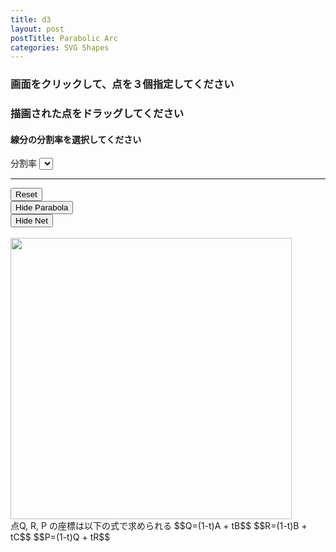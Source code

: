 ```yaml
---
title: d3
layout: post
postTitle: Parabolic Arc
categories: SVG Shapes
---
```


<div class="row">
  <div class="col-sm-6">
    <h3 class="text-white">画面をクリックして、点を３個指定してください</h3>
    <h3 class="text-white">描画された点をドラッグしてください</h3>
    <div id="svg01"></div>
  </div>
  <div class="col-sm-6">
    <h4>線分の分割率を選択してください</h4>
    <div class="btn-group-vertical">
      <span class="label">分割率</span>
      <select data-bind="options: separates,
                       value: selectedSeparates,
                       valueAllowUnset: true"></select>
      <hr>
      <button data-bind="click:reset" class="btn btn-danger">Reset</button>
      <br>
      <button 
        data-bind="click:parabola" 
        id="parabola" 
        class="btn btn-warning"
      >
        Hide Parabola
      </button>
      <br>
      <button 
        data-bind="click:net" 
        id="net" 
        class="btn btn-warning"
      >
        Hide Net
      </button>
    </div>
    <br>
    <img src="{{site.url}}/images/parabolic_arc.png"
          width="450" height="450" 
    >
    <br> 
    点Q, R, P の座標は以下の式で求められる
    $$Q=(1-t)A + tB$$
    $$R=(1-t)B + tC$$
    $$P=(1-t)Q + tR$$     
  </div>
</div>

<script type="text/javascript" src="http://cdn.mathjax.org/mathjax/latest/MathJax.js?config=TeX-AMS-MML_SVG"></script>
<script src="http://d3js.org/d3.v3.min.js"></script>
<script src="{{site.url}}/js/knockout-3.1.0.js" charset="utf-8"></script>

<script type="text/javascript">
/**
  ApplicationViewModel
**/
function AppViewModel() {

  // Point Object
  function Point(x, y){
    this.x = x;
    this.y = y;
    return this;
  };

  // ko variables
  var self = this;
  separates = [0.02,0.05,0.1];
  self.selectedSeparates = ko.observable(separates[2]);

  // variables
  var basePoints = []; // point A,B and C
  
  var Q =[]; // point between A and B
  var R =[]; // point between B and C
  var P =[]; // touching point

  var clickedTime = 0;
  var width = 450,
     height = 450;

  // constants     
  var radiusOfBasePoints = 10;
  var radiusOfSepPoints = 2;  
  var colorOfBasePoints = "gold";
  var colorOfSepPoints = "grey"; 
  var colorOfBaseLines = "#fff";
  var colorOfSepLines = "#ff0"; 
  var colorOfParabola = "lime"; 


  // svg 追加 
  var svg01 = d3.select("#svg01")
                .append("svg")
                .attr("height",height)
                .attr("width",width)
                .style("background","#111");

  // accessor function
  var lineFunction = d3.svg.line()
                .x(function(d,i) { return basePoints[i][0]; })
                .y(function(d,i) { return basePoints[i][1]; })
                .interpolate("linear");  
  var parabola = d3.svg.line()
                .x(function(d) { return d.x; })
                .y(function(d) { return d.y; })
                .interpolate("linear");  
 
  // click event listner作成
  svg01.on("click",function(){

    if (clickedTime > 2) {
      return;
    };
 
    svg01.selectAll(".baseLines").remove();
    svg01.selectAll(".parabola").remove();

    // get mouse position
    var mousePos = d3.mouse(this);

    // store clicked mouse position
    basePoints.push(mousePos);

    // draw circles   
    svg01.selectAll(".basePoints")
      .data(basePoints)
     .enter()
      .append("circle")
      .attr("cx",function(d,i){return basePoints[i][0];})
      .attr("cy",function(d,i){return basePoints[i][1];})
      .attr("r",function(){return radiusOfBasePoints})
      .attr("class","basePoints")
      .style("fill",function(d,i){return colorOfBasePoints;});

    clickedTime++;  

    if (clickedTime == 3) {
      draw();
    }
 
  }); 

 //　
 function draw(){
    // draw baseLines
    svg01.append("path")
       .attr("d", lineFunction(basePoints))
       .attr("stroke", function(){return colorOfBaseLines})
       .attr("stroke-width", 3)
       .attr("fill", "none")
       .attr("class","baseLines");

    // separates points　Q　and R
    getQR();

    // draw lines QR
    svg01.selectAll(".net")
      .data(Q)
     .enter()
      .append("line")
      .attr("x1",function(d){return d.x;})
      .attr("y1",function(d){return d.y;})
      .attr("x2",function(d,i){return R[i].x;})
      .attr("y2",function(d,i){return R[i].y;})
      .attr("class","net")
      .attr("id",function(d,i){return "net" + i;})
      .attr("stroke",function(){return colorOfSepLines;})
      .attr("opacity",1);

    // draw parabola
    svg01.append("path")
       .attr("d", parabola(P))
       .attr("stroke", function(){return colorOfParabola})
       .attr("stroke-width", 3)
       .attr("fill", "none")
       .attr("class","parabola")
       .attr("opacity",1);


    svg01.selectAll(".basePoints")
        .remove();

    svg01.selectAll(".basePoints")
      .data(basePoints)
     .enter()
      .append("circle")
      .attr("cx",function(d,i){return basePoints[i][0];})
      .attr("cy",function(d,i){return basePoints[i][1];})
      .attr("r",function(){return radiusOfBasePoints})
      .attr("class","basePoints")
      .attr("id", function(d,i){
        return i;
      })
      .style("fill",function(d,i){return colorOfBasePoints;})
      .call(drag);

 };
  //　
 function redraw(){
    // draw baseLines
    svg01.selectAll(".baseLines")
       .transition()
       .duration(0) 
       .attr("d", lineFunction(basePoints))
       .attr("stroke", function(){return colorOfBaseLines})
       .attr("stroke-width", 3)
       .attr("fill", "none")
       .attr("class","baseLines");

    // separates points　Q　and R
    getQR();
    // draw Q and R
    for (var i= 0; i<Q.length; i++){
    // draw lines QR
      var elNm = "#net" + i;
      var el = svg01.select(elNm);
    
      el.transition()
      .duration(0)
      .attr("x1",function(){return Q[i].x;})
      .attr("y1",function(){return Q[i].y;})
      .attr("x2",function(){return R[i].x;})
      .attr("y2",function(){return R[i].y;})
      .attr("class","net")
      .attr("stroke",function(){return colorOfSepLines;});
    }  

    // draw parabola
    svg01.selectAll(".parabola")
       .transition()
       .duration(0) 
       .attr("d", parabola(P))
       .attr("stroke", function(){return colorOfParabola})
       .attr("stroke-width", 3)
       .attr("fill", "none")
       .attr("class","parabola");
 };
 function getQR(){
    Q=[];
    R=[];
    P=[];
    var Ax,Ay,Bx,By,Cx,Cy,Qx,Qy,Rx,Ry,Px,Py;
    Ax = basePoints[0][0];
    Ay = basePoints[0][1];
    Bx = basePoints[1][0];
    By = basePoints[1][1];
    Cx = basePoints[2][0];
    Cy = basePoints[2][1];
    for (var t=0;t<=1;t=t+self.selectedSeparates()){
      Qx = (1-t)*Ax + t*Bx;
      Qy = (1-t)*Ay + t*By;
      Q.push(new Point(Qx,Qy));
      Rx = (1-t)*Bx + t*Cx;
      Ry = (1-t)*By + t*Cy;
      R.push(new Point(Rx,Ry));
      Px = (1-t)*Qx + t*Rx;
      Py = (1-t)*Qy + t*Ry;
      P.push(new Point(Px,Py));
    };
 };

  this.reset = function(){

    svg01.selectAll(".basePoints")
        .remove();
    svg01.selectAll(".baseLines")
        .remove();
    svg01.selectAll(".net")
        .remove();
    svg01.selectAll(".parabola")
        .remove();

    clickedTime = 0;
    basePoints = []; 
    Q = [];
    R = [];
    P = [];
  };
  
  this.parabola = function(){
    if (P.length==0){return};

    var opacity = svg01.select(".parabola")
                            .attr("opacity");
                            
    if (opacity==0){
      $("#parabola").html("Hide Parabola")          
                    .removeClass("btn-success")
                    .addClass("btn-warning");          
    } else {
      $("#parabola").html("Show Parabola")
                    .removeClass("btn-warning")
                    .addClass("btn-success");          
    };                        
    svg01.select(".parabola")
            .attr("opacity",function(){
              return opacity==0?1:0;
            })
  }
  this.net = function(){
    if (P.length==0){return};

    var opacity = svg01.selectAll(".net")
                            .attr("opacity");
                            
    if (opacity==0){
      $("#net").html("Hide Net")          
                    .removeClass("btn-success")
                    .addClass("btn-warning");          
    } else {
      $("#net").html("Show Net")
                    .removeClass("btn-warning")
                    .addClass("btn-success");          
    };                        
    svg01.selectAll(".net")
            .attr("opacity",function(){
              return opacity==0?1:0;
            })
  }

  // ドラッグ時の挙動
  var drag = d3.behavior.drag()
        //ドラッグ開始時の処理
       .on("dragstart", function(){
            d3.select(this).attr("opacity",0.4)
          }) 
       　//ドラッグ中の処理
       .on("drag", dragmove)
        //ドラッグ終了時の処理
       .on("dragend", function(){ 
            d3.select(this).attr("opacity",1)
  });

  // クラスがdraggableのときdragを呼び出す 
//  svg01.selectAll(".basePoints").call(drag);

  // ドラッグ中の制御　画面をはみ出さない
  function dragmove(d){
    var bPoint = d3.select(this);
    var i = bPoint.attr("id");
    bPoint
      .attr("cx", 
        d.x = Math.max(radiusOfBasePoints, Math.min(width - radiusOfBasePoints, d3.event.x)))
      .attr("cy", 
        d.y = Math.max(radiusOfBasePoints, Math.min(height - radiusOfBasePoints, d3.event.y)));
 
    basePoints[i][0] = bPoint.attr("cx");
    basePoints[i][1] = bPoint.attr("cy"); 

    redraw(); 

  };              


};



// Activates knockout.js
ko.applyBindings(new AppViewModel());

</script>
